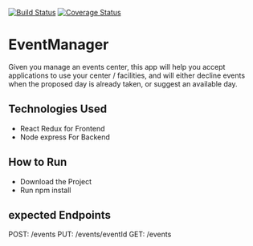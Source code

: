 [![Build Status](https://travis-ci.org/habibaudu/EventManager.svg?branch=challenge2)](https://travis-ci.org/habibaudu/EventManager) [![Coverage Status](https://coveralls.io/repos/github/habibaudu/EventManager/badge.svg?branch=lintedbranch)](https://coveralls.io/github/habibaudu/EventManager?branch=lintedbranch)



# EventManager
Given you manage an events center, this app will help you accept applications to use your center / facilities, and will either decline events when the proposed day is already taken, or suggest an available day.

## Technologies Used

<ul>
   <li>React Redux for Frontend</li>
   <li>Node express For Backend</li>
   
</ul>

## How to Run
  <ul>
   <li>Download the Project</li>
   <li>Run  npm install</li>   
</ul>

 ## expected Endpoints

 POST: /events
 PUT: /events/eventId
 GET: /events


  



